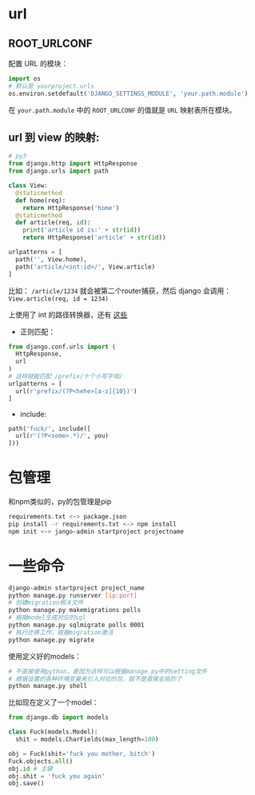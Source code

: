 # url
## ROOT_URLCONF
配置 URL 的模块：
```py
import os
# 默认是 yourproject.urls
os.environ.setdefault('DJANGO_SETTINGS_MODULE', 'your.path.module')
```
在 `your.path.module` 中的 `ROOT_URLCONF` 的值就是 `URL` 映射表所在模块。

## url 到 view 的映射:
```py
# py3
from django.http import HttpResponse
from django.urls import path

class View:
  @staticmethod
  def home(req):
    return HttpResponse('home')
  @staticmethod
  def article(req, id):
    print('article id is:' + str(id))
    return HttpResponse('article' + str(id))

urlpatterns = [
  path('', View.home),
  path('article/<int:id>/', View.article)
]
```

比如： `/article/1234` 就会被第二个router捕获，然后 django 会调用： `View.article(req, id = 1234)`

上使用了 int 的路径转换器，还有 [这些](https://docs.djangoproject.com/zh-hans/3.0/topics/http/urls/#path-converters)

+ 正则匹配：
```py
from django.conf.urls import (
  HttpResponse,
  url
)
# 这样就能匹配 /prefix/十个小写字母/
urlpatterns = [
  url(r'prefix/(?P<hehe>[a-z]{10})')
]
```

+ include:
```py
path('fuck/', include([
  url(r'(?P<some>.*)/', you)
]))
```

# 包管理
和npm类似的，py的包管理是pip
```sh
requirements.txt <-> package.json
pip install -r requirements.txt <-> npm install
npm init <-> jango-admin startproject projectname
```

# 一些命令
```sh
django-admin startproject project_name
python manage.py runserver [ip:port]
# 创建migration相关文件
python manage.py makemigrations polls
# 根据model生成对应的sql
python manage.py sqlmigrate polls 0001
# 执行迁移工作，根据migration激活
python manage.py migrate
```

使用定义好的models：
```sh
# 不直接使用python，是因为这样可以根据manage.py中的setting文件
# 根据设置的各种环境变量来引入对应的包，就不是直接全局的了
python manage.py shell
```
比如现在定义了一个model：
```py
from django.db import models

class Fuck(models.Model):
  shit = models.CharFields(max_length=100)
```

```py
obj = Fuck(shit='fuck you mother, bitch')
Fuck.objects.all()
obj.id # 主键
obj.shit = 'fuck you again'
obj.save()
```
